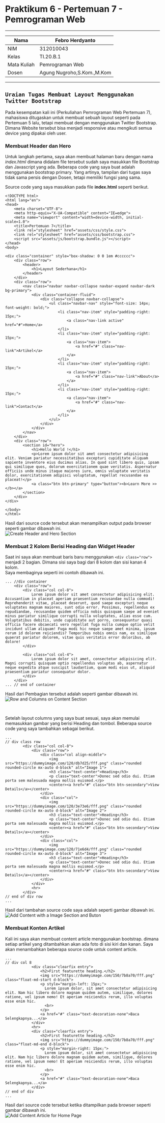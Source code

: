 # Praktikum 6 - Pertemuan 7 - Pemrograman Web

<hr>

| Nama | Febro Herdyanto |
| --- | --- |
| NIM | 312010043 |
| Kelas | TI.20.B.1 |
| Mata Kuliah | Pemrograman Web |
| Dosen | Agung Nugroho,S.Kom.,M.Kom |

<hr>

## `Uraian Tugas Membuat Layout Menggunakan Twitter Bootstrap`

Pada kesempatan kali ini (Perkuliahan Pemrograman Web Pertemuan 7), mahasiswa ditugaskan untuk membuat sebuah layout seperti pada Pertemuan 5 lalu, tetapi membuat dengan menggunakan Twitter Bootstrap. Dimana Website tersebut bisa menjadi responsive atau mengikuti semua device yang dipakai oleh user.

### **Membuat Header dan Hero**

Untuk langkah pertama, saya akan membuat halaman baru dengan nama *index.html* dimana didalam file tersebut sudah saya masukkan file Bootstrap dan Javascript yang ada. Beberapa code yang saya buat adalah menggunakan bootstrap primary. Yang artinya, tampilan dari tugas saya tidak sama persis dengan Dosen, tetapi memiliki fungsi yang sama.

Source code yang saya masukkan pada file **index.html** seperti berikut. 

```
<!DOCTYPE html>
<html lang="en">
<head>
    <meta charset="UTF-8">
    <meta http-equiv="X-UA-Compatible" content="IE=edge">
    <meta name="viewport" content="width=device-width, initial-scale=1.0">
    <title>Pertemuan 7</title>
    <link rel="stylesheet" href="assets/css/style.css">
    <link rel="stylesheet" href="assets/css/bootstrap.css">
    <script src="assets/js/bootstrap.bundle.js"></script>
</head>
<body>

<div class="container" style="box-shadow: 0 0 1em #cccccc">
    <div class="row">
        <header>
            <h1>Layout Sederhana</h1>
        </header>
    </div>
    <div class="row">
        <nav class="navbar navbar-collapse navbar-expand navbar-dark bg-primary">
            <div class="container-fluid">
                <div class="collapse navbar-collapse">
                    <ul class="navbar-nav" style="font-size: 14px; font-weight: bold;">
                        <li class="nav-item" style="padding-right: 15px;">
                            <a class="nav-link active" href="#">Home</a>
                        </li>
                        <li class="nav-item" style="padding-right: 15px;">
                            <a class="nav-item">
                                <a href="#" class="nav-link">Artikel</a>
                            </a>
                        </li>
                        <li class="nav-item" style="padding-right: 15px;">
                            <a class="nav-item">
                                <a href="#" class="nav-link">About</a>
                            </a>
                        </li>
                        <li class="nav-item" style="padding-right: 15px;">
                            <a class="nav-item">
                                <a href="#" class="nav-link">Contact</a>
                            </a>
                        </li>
                    </ul>
                </div>
            </div>
        </nav>
    </div>
    <div class="row">
        <section id="hero">
            <h1>Hello World !</h1>
            <p>Lorem ipsum dolor sit amet consectetur adipisicing elit. Veniam pariatur necessitatibus excepturi cupiditate aliquam sapiente inventore eius ducimus alias. In quod sint libero quis, ipsam qui similique quos, dolorum exercitationem quae veritatis. Aspernatur officiis unde minus itaque maiores iure, omnis voluptate veritatis dolor, exercitationem adipisci voluptatum, repellat recusandae ea placeat!</p>
            <a class="btn btn-primary" type="button"><b>Learn More >></b></a>
        </section>
    </div>
</div>

</body>
</html>
```

Hasil dari source code tersebut akan menampilkan output pada browser seperti gambar dibawah ini. <br>
![Create Header and Hero Section](imgData/header.png)

### **Membuat 2 Kolom Berisi Heading dan Widget Header**

Saat ini saya akan membuat baris baru menggunakan `<div class="row">` menjadi 2 bagian. Dimana sisi saya bagi dari 8 kolom dan sisi kanan 4 kolom. <br>
Saya membaginya seperti ini contoh dibawah ini.

```
... //div container
    <div class="row">
        <div class="col col-8">
            Lorem ipsum dolor sit amet consectetur adipisicing elit. Accusantium in placeat aperiam praesentium recusandae nulla commodi! Reprehenderit vitae, placeat deserunt, quod saepe excepturi neque voluptates magnam maiores, sunt odio error. Possimus, repellendus ex repudiandae, recusandae quidem officia nobis quisquam saepe ad eveniet minus pariatur similique corrupti nulla voluptates, alias esse cum. Voluptatibus debitis, unde cupiditate aut porro, consequuntur quasi officia facere obcaecati vero repellat fuga nulla cumque optio velit incidunt ullam aliquam! Fuga modi hic neque saepe amet minima, ipsum rerum id dolorem reiciendis? Temporibus nobis omnis nam, ex similique quaerat pariatur dolorem, vitae quis veritatis error doloribus, ab dolore!
        </div>

        <div class="col col-4">
            Lorem ipsum dolor sit amet, consectetur adipisicing elit. Magni corrupti quisquam optio repellendus voluptas ab, aspernatur neque expedita atque suscipit laudantium, quam modi eius ut, aliquid praesentium pariatur consequatur dolor.
        </div>
    </div>
... // end of container
```

Hasil dari Pembagian tersebut adalah seperti gambar dibawah ini. <br>
![Row and Columns on Content Section](imgData/contentSection.png)

<br>

Setelah layout columns yang saya buat sesuai, saya akan memulai memasukkan gambar yang berisi Heading dan tombol. Beberapa source code yang saya tambahkan sebagai berikut. 

```
...
// div class row
        <div class="col col-8">
            <div class="row">
                <div class="col align-middle">
                    <img src="https://dummyimage.com/120/db7d25/fff.png" class="rounded rounded-circle mx-auto d-block" alt="Image 1">
                    <h3 class="text-center">Heading</h3>
                    <p class="text-center">Donec sed odio dui. Etiam porta sem malesuada magna mollis euismod.</p>
                    <center><a href="#" class="btn btn-secondary">View Details</a></center>
                </div>
                <div class="col">
                    <img src="https://dummyimage.com/120/3e73e6/fff.png" class="rounded rounded-circle mx-auto d-block" alt="Image 2">
                    <h3 class="text-center">Heading</h3>
                    <p class="text-center">Donec sed odio dui. Etiam porta sem malesuada magna mollis euismod.</p>
                    <center><a href="#" class="btn btn-secondary">View Details</a></center>
                </div>
                <div class="col">
                    <img src="https://dummyimage.com/120/71e6d4/fff.png" class="rounded rounded-circle mx-auto d-block" alt="Image 3">
                    <h3 class="text-center">Heading</h3>
                    <p class="text-center">Donec sed odio dui. Etiam porta sem malesuada magna mollis euismod.</p>
                    <center><a href="#" class="btn btn-secondary">View Details</a></center>
                </div>
            </div>
            <hr>
        </div>
// end of div row
...
```

Hasil dari tambahan source code saya adalah seperti gambar dibawah ini. <br>
![Add Content with a Image Section and Buton](imgData/contentFilled.png)

### **Membuat Konten Artikel**

Kali ini saya akan membuat content article menggunakan bootstrap. dimana setiap artikel yang ditambahkan akan ada foto di sisi kiri dan kanan. Saya akan menambahkan beberapa source code untuk content article.

```
...
// div col 8
            <div class="clearfix entry">
                <h2>First featurette heading.</h2>
                <img src="https://dummyimage.com/150/7b8a70/fff.png" class="float-md-start d-block">
                <p style="margin-left: 15px;">
                  Lorem ipsum dolor, sit amet consectetur adipisicing elit. Nam hic libero dolore magnam quidem autem, similique, dolores ratione, vel ipsum nemo! Et aperiam reiciendis rerum, illo voluptas esse enim hic.
                  <br> 
                </p>
                <a href="#" class="text-decoration-none">Baca Selengkapnya...</a>
            </div>
            <hr>
            <div class="clearfix entry">
                <h2>First featurette heading.</h2>
                <img src="https://dummyimage.com/150/7b8a70/fff.png" class="float-md-end d-block">
                <p style="margin-right: 15px;">
                  Lorem ipsum dolor, sit amet consectetur adipisicing elit. Nam hic libero dolore magnam quidem autem, similique, dolores ratione, vel ipsum nemo! Et aperiam reiciendis rerum, illo voluptas esse enim hic.
                  <br> 
                </p>
                <a href="#" class="text-decoration-none">Baca Selengkapnya...</a>
            </div>
// end of div 
...
```

Hasil dari source code tersebut ketika ditampilkan pada browser seperti gambar dibawah ini. <br>
![Add Content Article for Home Page](imgData/contentArticle.png)

